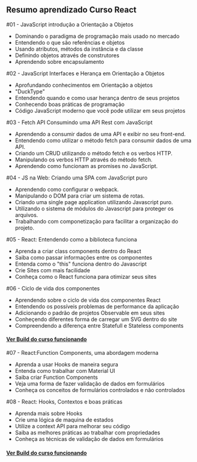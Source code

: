 <h2>Resumo aprendizado Curso React</h2>

#01 - JavaScript introdução a Orientação a Objetos
<ul>
<li>Dominando o paradigma de programação mais usado no mercado</li>
<li>Entendendo o que são referências e objetos</li>
<li>Usando atributos, métodos da instância e da classe</li>
<li>Definindo objetos através de construtores</li>
<li>Aprendendo sobre encapsulamento</li>
</ul>


#02 - JavaScript Interfaces e Herança em Orientação a Objetos
<ul>
<li>Aprofundando conhecimentos em Orientação a objetos</li>
<li>"DuckType"</li>
<li>Entendendo quando e como usar herança dentro de seus projetos</li>
<li>Conhecendo boas práticas de programação</li>
<li>Código JavaScript moderno que você pode utilizar em seus projetos</li>
</ul>


#03 - Fetch API Consumindo uma API Rest com JavaScript
<ul>
<li>Aprendendo a consumir dados de uma API e exibir no seu front-end.</li>
<li>Entendendo como utilizar o método fetch para consumir dados de uma API.</li>
<li>Criando um CRUD utilizando o método fetch e os verbos HTTP.</li>
<li>Manipulando os verbos HTTP através do método fetch.</li>
<li>Aprendendo como funcionam as promises no JavaScript.</li>
</ul>

#04 - JS na Web: Criando uma SPA com JavaScript puro
<ul>
<li>Aprendendo como configurar o webpack.</li>
<li>Manipulando o DOM para criar um sistema de rotas.</li>
<li>Criando uma single page application utilizando Javascript puro.</li>
<li>Utilizando o sistema de módulos do Javascript para proteger os arquivos.</li>
<li>Trabalhando com componetização para facilitar a organização do projeto.</li>
</ul>

#05 - React: Entendendo como a biblioteca funciona
<ul>
<li>Aprenda a criar class components dentro do React</li>
<li>Saiba como passar informações entre os componentes</li>
<li>Entenda como o "this" funciona dentro do Javascript</li>
<li>Crie Sites com mais facilidade</li>
<li>Conheça como o React funciona para otimizar seus sites</li>
</ul>

#06 - Ciclo de vida dos componentes
<ul>
<li>Aprendendo sobre o ciclo de vida dos componentes React</li>
<li>Entendendo os possíveis problemas de performance da aplicação</li>
<li>Adicionando o padrão de projetos Observable em seus sites</li>
<li>Conheçendo diferentes forma de carregar um SVG dentro do site</li>
<li>Compreendendo a diferença entre Statefull e Stateless components</li>
</ul>
<h4><a href="https://thiagomarcato1.websiteseguro.com/projects/react01/" target="_blank">Ver Build do curso funcionando</a></h4>

#07 - React:Function Components, uma abordagem moderna
<ul>
<li>Aprenda a usar Hooks de maneira segura</li>
<li>Entenda como trabalhar com Material UI</li>
<li>Saiba criar Function Components</li>
<li>Veja uma forma de fazer validação de dados em formulários</li>
<li>Conheça os conceitos de formulários controlados e não controlados</li>
</ul>

#08 - React: Hooks, Contextos e boas práticas
<ul>
<li>Aprenda mais sobre Hooks</li>
<li>Crie uma lógica de maquina de estados</li>
<li>Utilize a context API para melhorar seu código</li>
<li>Saiba as melhores práticas ao trabalhar com propriedades</li>
<li>Conheça as técnicas de validação de dados em formulários</li>
</ul>

<h4><a href="https://thiagomarcato1.websiteseguro.com/projects/react02/" target="_blank">Ver Build do curso funcionando</a></h4>